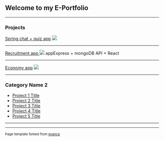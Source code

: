 ## Welcome to my E-Portfolio

---

### Projects

[Spring chat + quiz app](/sample_page)
<img src="images/dummy_thumbnail.jpg?raw=true"/>

---
[Recruitment app ](/pdf/sample_presentation.pdf)
<img src="images/dummy_thumbnail.jpg?raw=true"/>
appExpress + mongoDB API + React

---
[Economy app](http://example.com/)
<img src="images/dummy_thumbnail.jpg?raw=true"/>

---

### Category Name 2

- [Project 1 Title](http://example.com/)
- [Project 2 Title](http://example.com/)
- [Project 3 Title](http://example.com/)
- [Project 4 Title](http://example.com/)
- [Project 5 Title](http://example.com/)

---




---
<p style="font-size:11px">Page template forked from <a href="https://github.com/evanca/quick-portfolio">evanca</a></p>
<!-- Remove above link if you don't want to attibute -->
